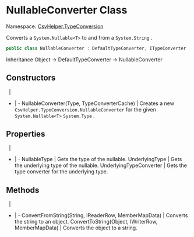 # NullableConverter Class

Namespace: [CsvHelper.TypeConversion](/api/CsvHelper.TypeConversion)

Converts a ``System.Nullable<T>`` to and from a ``System.String`` .

```cs
public class NullableConverter : DefaultTypeConverter, ITypeConverter
```

Inheritance Object -> DefaultTypeConverter -> NullableConverter

## Constructors
&nbsp; | &nbsp;
- | -
NullableConverter(Type, TypeConverterCache) | Creates a new ``CsvHelper.TypeConversion.NullableConverter`` for the given ``System.Nullable<T>`` ``System.Type`` .

## Properties
&nbsp; | &nbsp;
- | -
NullableType | Gets the type of the nullable.
UnderlyingType | Gets the underlying type of the nullable.
UnderlyingTypeConverter | Gets the type converter for the underlying type.

## Methods
&nbsp; | &nbsp;
- | -
ConvertFromString(String, IReaderRow, MemberMapData) | Converts the string to an object.
ConvertToString(Object, IWriterRow, MemberMapData) | Converts the object to a string.
